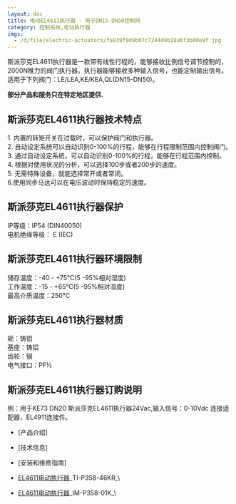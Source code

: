 ```yaml
---
layout: doc
title: 电动EL4611执行器 - 用于DN15-DN50控制阀
category: 控制系统,电动执行器
imgs:
  - /d/file/electric-actuators/fa939f9d9b07c7244d9b18a6f3b00e9f.jpg
---
```


斯派莎克EL4611执行器是一款带有线性行程的，能够接收比例信号调节控制的，2000N推力的阀门执行器。执行器能够接收多种输入信号，也能定制输出信号。适用于下列阀门：LE/LEA,KE/KEA,QL(DN15-DN50)。

**部分产品和服务只在特定地区提供.**

## 斯派莎克EL4611执行器技术特点

1\. 内置的转矩开关在过载时，可以保护阀门和执行器。  
2\. 自动设定系统可以自动识别0-100%的行程，能够在行程限制范围内控制阀门。  
3\. 通过自动设定系统，可以自动识别0-100%的行程，能够在行程范围内控制。  
4\. 根据对使用状况的分析，可以选择100步或者200步的速度。  
5\. 无需特殊设备，就能选择常开或者常闭。  
6.使用同步马达可以在电压波动时保持稳定的速度。

## 斯派莎克EL4611执行器保护

IP等级：IP54 (DIN40050)  
电机绝缘等级： E (IEC)

## 斯派莎克EL4611执行器环境限制

储存温度：-40 - +75℃(5 -95%相对湿度)  
工作温度：-15 - +65℃(5 -95%相对湿度)  
最高介质温度：250℃

## 斯派莎克EL4611执行器材质

轭：铸铝  
基座：铸铝  
齿轮：钢  
电气接口：PF½

## 斯派莎克EL4611执行器订购说明

例：用于KE73 DN20 斯派莎克EL4611执行器24Vac,输入信号：0-10Vdc 连接适配器，EL4911连接件。

- [产品介绍]
- [技术信息]
- [安装和维修指南]

- [EL4611电动执行器](https://assets.spiraxvalve.com/pdf/TI-P358-46KR-EL4600%20系列%20电动执行器%20-%20用于DN15-DN50控制阀.pdf)\_TI-P358-46KR\_\

- [EL4611电动执行器](https://assets.spiraxvalve.com/pdf/IM-P358-01K-EL4600电动执行器.pdf)\_IM-P358-01K\_\
